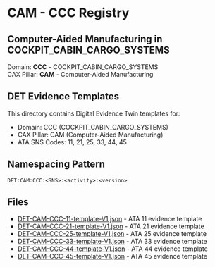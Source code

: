 # CAM - CCC Registry

## Computer-Aided Manufacturing in COCKPIT_CABIN_CARGO_SYSTEMS

Domain: **CCC** - COCKPIT_CABIN_CARGO_SYSTEMS  
CAX Pillar: **CAM** - Computer-Aided Manufacturing

## DET Evidence Templates

This directory contains Digital Evidence Twin templates for:
- Domain: CCC (COCKPIT_CABIN_CARGO_SYSTEMS)
- CAX Pillar: CAM (Computer-Aided Manufacturing)
- ATA SNS Codes: 11, 21, 25, 33, 44, 45

## Namespacing Pattern
```
DET:CAM:CCC:<SNS>:<activity>:<version>
```

## Files
- [DET-CAM-CCC-11-template-V1.json](DET-CAM-CCC-11-template-V1.json) - ATA 11 evidence template
- [DET-CAM-CCC-21-template-V1.json](DET-CAM-CCC-21-template-V1.json) - ATA 21 evidence template
- [DET-CAM-CCC-25-template-V1.json](DET-CAM-CCC-25-template-V1.json) - ATA 25 evidence template
- [DET-CAM-CCC-33-template-V1.json](DET-CAM-CCC-33-template-V1.json) - ATA 33 evidence template
- [DET-CAM-CCC-44-template-V1.json](DET-CAM-CCC-44-template-V1.json) - ATA 44 evidence template
- [DET-CAM-CCC-45-template-V1.json](DET-CAM-CCC-45-template-V1.json) - ATA 45 evidence template
